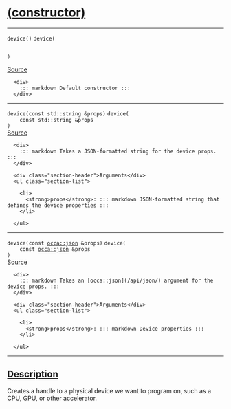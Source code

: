 
<h1 id="(constructor)">
 <a href="#/api/device/constructor" class="anchor">
   <span>(constructor)</span>
  </a>
</h1>

<div class="signature">

<hr>

  <div class="definition-container">
    <div class="definition">
      <code class="desktop-only">device()</code>
      <code class="mobile-only">device(
    
)</code>
      <div class="flex-spacing"></div>
      <a href="https://github.com/libocca/occa/blob/d617b895/include/occa/core/device.hpp#L130" target="_blank">Source</a>
    </div>
    <div class="description">

      <div>
        ::: markdown Default constructor :::
      </div>
</div>
  </div>

<hr>

  <div class="definition-container">
    <div class="definition">
      <code class="desktop-only">device(<span class="token keyword">const</span> <span class="token keyword">std::string</span> &props)</code>
      <code class="mobile-only">device(
    <span class="token keyword">const</span> <span class="token keyword">std::string</span> &props
)</code>
      <div class="flex-spacing"></div>
      <a href="https://github.com/libocca/occa/blob/d617b895/include/occa/core/device.hpp#L144" target="_blank">Source</a>
    </div>
    <div class="description">

      <div>
        ::: markdown Takes a JSON-formatted string for the device props. :::
      </div>

      <div class="section-header">Arguments</div>
      <ul class="section-list">
          
        <li>
          <strong>props</strong>: ::: markdown JSON-formatted string that defines the device properties :::
        </li>

      </ul>
</div>
  </div>

<hr>

  <div class="definition-container">
    <div class="definition">
      <code class="desktop-only">device(<span class="token keyword">const</span> <a href="#/api/json/">occa::json</a> &props)</code>
      <code class="mobile-only">device(
    <span class="token keyword">const</span> <a href="#/api/json/">occa::json</a> &props
)</code>
      <div class="flex-spacing"></div>
      <a href="https://github.com/libocca/occa/blob/d617b895/include/occa/core/device.hpp#L158" target="_blank">Source</a>
    </div>
    <div class="description">

      <div>
        ::: markdown Takes an [occa::json](/api/json/) argument for the device props. :::
      </div>

      <div class="section-header">Arguments</div>
      <ul class="section-list">
          
        <li>
          <strong>props</strong>: ::: markdown Device properties :::
        </li>

      </ul>
</div>
  </div>

  <hr>
</div>


<h2 id="description">
 <a href="#/api/device/constructor?id=description" class="anchor">
   <span>Description</span>
  </a>
</h2>

Creates a handle to a physical device we want to program on, such as a CPU, GPU, or other accelerator.
